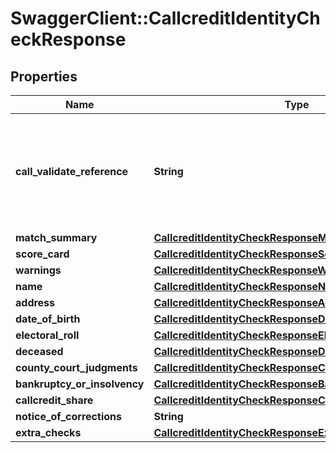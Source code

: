 # SwaggerClient::CallcreditIdentityCheckResponse

## Properties
Name | Type | Description | Notes
------------ | ------------- | ------------- | -------------
**call_validate_reference** | **String** | CallValidate reference number, please use this if contacting Callcredit regarding this query. | 
**match_summary** | [**CallcreditIdentityCheckResponseMatchSummary**](CallcreditIdentityCheckResponseMatchSummary.md) |  | 
**score_card** | [**CallcreditIdentityCheckResponseScoreCard**](CallcreditIdentityCheckResponseScoreCard.md) |  | 
**warnings** | [**CallcreditIdentityCheckResponseWarnings**](CallcreditIdentityCheckResponseWarnings.md) |  | 
**name** | [**CallcreditIdentityCheckResponseName**](CallcreditIdentityCheckResponseName.md) |  | 
**address** | [**CallcreditIdentityCheckResponseAddress**](CallcreditIdentityCheckResponseAddress.md) |  | 
**date_of_birth** | [**CallcreditIdentityCheckResponseDateOfBirth**](CallcreditIdentityCheckResponseDateOfBirth.md) |  | 
**electoral_roll** | [**CallcreditIdentityCheckResponseElectoralRoll**](CallcreditIdentityCheckResponseElectoralRoll.md) |  | 
**deceased** | [**CallcreditIdentityCheckResponseDeceased**](CallcreditIdentityCheckResponseDeceased.md) |  | 
**county_court_judgments** | [**CallcreditIdentityCheckResponseCountyCourtJudgments**](CallcreditIdentityCheckResponseCountyCourtJudgments.md) |  | 
**bankruptcy_or_insolvency** | [**CallcreditIdentityCheckResponseBankruptcyOrInsolvency**](CallcreditIdentityCheckResponseBankruptcyOrInsolvency.md) |  | 
**callcredit_share** | [**CallcreditIdentityCheckResponseCallcreditSHARE**](CallcreditIdentityCheckResponseCallcreditSHARE.md) |  | 
**notice_of_corrections** | **String** |  | 
**extra_checks** | [**CallcreditIdentityCheckResponseExtraChecks**](CallcreditIdentityCheckResponseExtraChecks.md) |  | 


